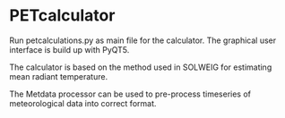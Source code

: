 # PETcalculator
Run petcalculations.py as main file for the calculator. The graphical user interface is build up with PyQT5.

The calculator is based on the method used in SOLWEIG for estimating mean radiant temperature.

The Metdata processor can be used to pre-process timeseries of meteorological data into correct format.
 
